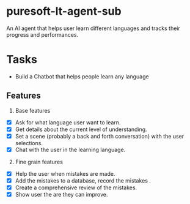 # puresoft-lt-agent-sub
An AI agent that helps user learn different languages and tracks their progress and performances. 


# Tasks 
- Build a Chatbot that helps people learn any language 

## Features 

1. Base features
- [x] Ask for what language user want to learn.
- [x] Get details about the current level of understanding.
- [x] Set a scene (probably a back and forth conversation) with the user selections. 
- [x] Chat with the user in the learning language. 

2. Fine grain features 
- [x] Help the user when mistakes are made.
- [x] Add the mistakes to a database, record the mistakes .
- [x] Create a comprehensive review of the mistakes.
- [x] Show user the are they can improve.
